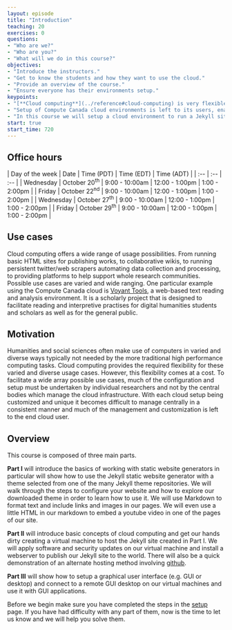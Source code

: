 ```yaml
---
layout: episode
title: "Introduction"
teaching: 20
exercises: 0
questions:
- "Who are we?"
- "Who are you?"
- "What will we do in this course?"
objectives:
- "Introduce the instructors."
- "Get to know the students and how they want to use the cloud."
- "Provide an overview of the course."
- "Ensure everyone has their environments setup."
keypoints:
- "[**Cloud computing**](../reference#cloud-computing) is very flexible and has many diverse uses."
- "Setup of Compute Canada cloud environments is left to its users, enabling great flexibility but requiring more knowledge."
- "In this course we will setup a cloud environment to run a Jekyll site."
start: true
start_time: 720
---
```


## Office hours

| Day of the week | Date | Time (PDT) | Time (EDT) | Time (ADT) |
| :-- | :-- | :-- |
| Wednesday | October 20<sup>th</sup> | 9:00 - 10:00am | 12:00 - 1:00pm | 1:00 - 2:00pm |
| Friday    | October 22<sup>nd</sup> | 9:00 - 10:00am | 12:00 - 1:00pm | 1:00 - 2:00pm |
| Wednesday | October 27<sup>th</sup> | 9:00 - 10:00am | 12:00 - 1:00pm | 1:00 - 2:00pm |
| Friday    | October 29<sup>th</sup> | 9:00 - 10:00am | 12:00 - 1:00pm | 1:00 - 2:00pm |



## Use cases
Cloud computing offers a wide range of usage possibilities. From running basic HTML sites for publishing works, to collaborative wikis, to running persistent twitter/web scrapers automating data collection and processing, to providing platforms to help support whole research communities. Possible use cases are varied and wide ranging. One particular example using the Compute Canada cloud is [Voyant Tools](https://voyant-tools.org/), a web-based text reading and analysis environment. It is a scholarly project that is designed to facilitate reading and interpretive practises for digital humanities students and scholars as well as for the general public.

## Motivation
Humanities and social sciences often make use of computers in varied and diverse ways typically not needed by the more traditional high performance computing tasks. Cloud computing provides the required flexibility for these varied and diverse usage cases. However, this flexibility comes at a cost. To facilitate a wide array possible use cases, much of the configuration and setup must be undertaken by individual researchers and not by the central bodies which manage the cloud infrastructure. With each cloud setup being customized and unique it becomes difficult to manage centrally in a consistent manner and much of the management and customization is left to the end cloud user.

## Overview

This course is composed of three main parts.

**Part I** will introduce the basics of working with static website generators in particular will show how to use the Jekyll static website generator with a theme selected from one of the many Jekyll theme repositories. We will walk through the steps to configure your website and how to explore our downloaded theme in order to learn how to use it. We will use Markdown to format text and include links and images in our pages. We will even use a little HTML in our markdown to embed a youtube video in one of the pages of our site.

**Part II** will introduce basic concepts of cloud computing and get our hands dirty creating a virtual machine to host the Jekyll site created in Part I. We will apply software and security updates on our virtual machine and install a webserver to publish our Jekyll site to the world. There will also be a quick demonstration of an alternate hosting method involving [github](https://github.com/).

**Part III** will show how to setup a graphical user interface (e.g. GUI or desktop) and connect to a remote GUI desktop on our virtual machines and use it with GUI applications.

Before we begin make sure you have completed the steps in the [setup](../setup) page. If you have had difficulty with any part of them, now is the time to let us know and we will help you solve them.
